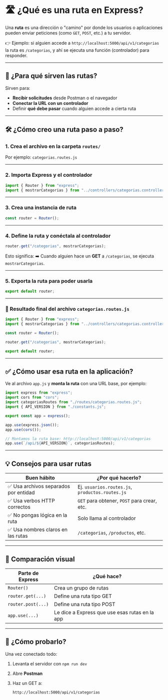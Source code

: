 # 🛣️ ¿Qué es una ruta en Express?

Una **ruta** es una dirección o "camino" por donde los usuarios o aplicaciones pueden enviar peticiones (como `GET`, `POST`, etc.) a tu servidor.

👉 Ejemplo: si alguien accede a
`http://localhost:5000/api/v1/categorias`
la ruta es `/categorias`, y ahí se ejecuta una función (controlador) para responder.

---

## 🎯 ¿Para qué sirven las rutas?

Sirven para:

* **Recibir solicitudes** desde Postman o el navegador
* **Conectar la URL con un controlador**
* Definir **qué debe pasar** cuando alguien accede a cierta ruta

---

## 🛠️ ¿Cómo creo una ruta paso a paso?

### 1. Crea el archivo en la carpeta `routes/`

Por ejemplo:
`categorias.routes.js`

---

### 2. Importa Express y el controlador

```js
import { Router } from "express";
import { mostrarCategorias } from "../controllers/categorias.controller.js";
```

---

### 3. Crea una instancia de ruta

```js
const router = Router();
```

---

### 4. Define la ruta y conéctala al controlador

```js
router.get("/categorias", mostrarCategorias);
```

Esto significa:
➡️ Cuando alguien hace un **GET** a `/categorias`, se ejecuta `mostrarCategorias`.

---

### 5. Exporta la ruta para poder usarla

```js
export default router;
```

---

### 🧩 Resultado final del archivo `categorias.routes.js`

```js
import { Router } from "express";
import { mostrarCategorias } from "../controllers/categorias.controller.js";

const router = Router();

router.get("/categorias", mostrarCategorias);

export default router;
```

---

## ✅ ¿Cómo usar esa ruta en la aplicación?

Ve al archivo `app.js` y **monta la ruta** con una URL base, por ejemplo:

```js
import express from "express";
import cors from "cors";
import categoriasRoutes from "./routes/categorias.routes.js";
import { API_VERSION } from "./constants.js";

export const app = express();

app.use(express.json());
app.use(cors());

// Montamos la ruta base: http://localhost:5000/api/v1/categorias
app.use(`/api/${API_VERSION}`, categoriasRoutes);
```

---

## 💡 Consejos para usar rutas

| Buen hábito                          | ¿Por qué hacerlo?                               |
| ------------------------------------ | ----------------------------------------------- |
| ✅ Usa archivos separados por entidad | Ej. `usuarios.routes.js`, `productos.routes.js` |
| ✅ Usa verbos HTTP correctos          | `GET` para obtener, `POST` para crear, etc.     |
| ✅ No pongas lógica en la ruta        | Solo llama al controlador                       |
| ✅ Usa nombres claros en las rutas    | `/categorias`, `/productos`, etc.               |

---

## 📌 Comparación visual

| Parte de Express   | ¿Qué hace?                                     |
| ------------------ | ---------------------------------------------- |
| `Router()`         | Crea un grupo de rutas                         |
| `router.get(...)`  | Define una ruta tipo GET                       |
| `router.post(...)` | Define una ruta tipo POST                      |
| `app.use(...)`     | Le dice a Express que use esas rutas en la app |

---

## 🧪 ¿Cómo probarlo?

Una vez conectado todo:

1. Levanta el servidor con `npm run dev`
2. Abre **Postman**
3. Haz un GET a:

   ```
   http://localhost:5000/api/v1/categorias
   ```

